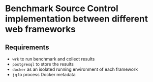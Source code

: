 # Benchmark Source Control implementation between different web frameworks

## Requirements

- `wrk` to run benchmark and collect results
- `postgresql` to store the results
- `docker` as an isolated running environment of each framework
- `jq` to process Docker metadata
